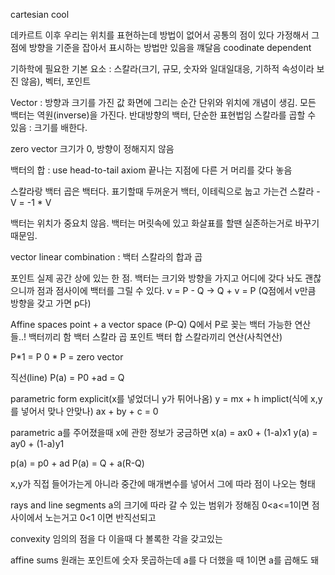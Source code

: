 cartesian cool

데카르트 이후 우리는 위치를 표현하는데 방법이 없어서 공통의 점이 있다 가정해서 그 점에 방향을 기준을 잡아서 표시하는 방법만 있음을 꺠달음
coodinate dependent

기하학에 필요한 기본 요소 : 스칼라(크기, 규모, 숫자와 일대일대응, 기하적 속성이라 보진 않음), 벡터, 포인트

Vector : 방향과 크기를 가진 값
화면에 그리는 순간 단위와 위치에 개념이 생김.
모든 백터는 역원(inverse)을 가진다. 반대방향의 백터, 단순한 표현법임
스칼라를 곱할 수 있음 : 크기를 배한다.

zero vector
크기가 0, 방향이 정해지지 않음

백터의 합 : use head-to-tail axiom 끝나는 지점에 다른 거 머리를 갖다 놓음

스칼라랑 백터 곱은 백터다.
표기할때 두꺼운거 백터, 이테릭으로 눕고 가는건 스칼라
-V = -1 \* V

백터는 위치가 중요치 않음. 백터는 머릿속에 있고 화살표를 할땐 실존하는거로 바꾸기 때문임.

vector linear combination : 백터 스칼라의 합과 곱

포인트
실제 공간 상에 있는 한 점.
백터는 크기와 방향을 가지고 어디에 갖다 놔도 괜찮으니까 점과 점사이에 백터를 그릴 수 있다.
v = P - Q -> Q + v = P (Q점에서 v만큼 방향을 갖고 가면 p다)

Affine spaces
point + a vector space (P-Q) Q에서 P로 꽂는 백터
가능한 연산들..!
백터끼리 함
백터 스칼라 곱
포인트 백터 합
스칼라끼리 연산(사칙연산)

P\*1 = P
0 \* P = zero vector

직선(line)
P(a) = P0 +ad = Q

parametric form
explicit(x를 넣었더니 y가 튀어나옴) y = mx + h
implict(식에 x,y를 넣어서 맞나 안맞나) ax + by + c = 0

parametric
a를 주어졌을때 x에 관한 정보가 궁금하면
x(a) = ax0 + (1-a)x1
y(a) = ay0 + (1-a)y1

p(a) = p0 + ad
P(a) = Q + a(R-Q)

x,y가 직접 들어가는게 아니라 중간에 매개변수를 넣어서 그에 따라 점이 나오는 형태

rays and line segments
a의 크기에 따라 갈 수 있는 범위가 정해짐
0<a<=1이면 점 사이에서 노는거고
0<1 이면 반직선되고

convexity
임의의 점을 다 이을때 다 볼록한 각을 갖고있는

affine sums
원래는 포인트에 숫자 못곱하는데 a를 다 더했을 때 1이면 a를 곱해도 돼
